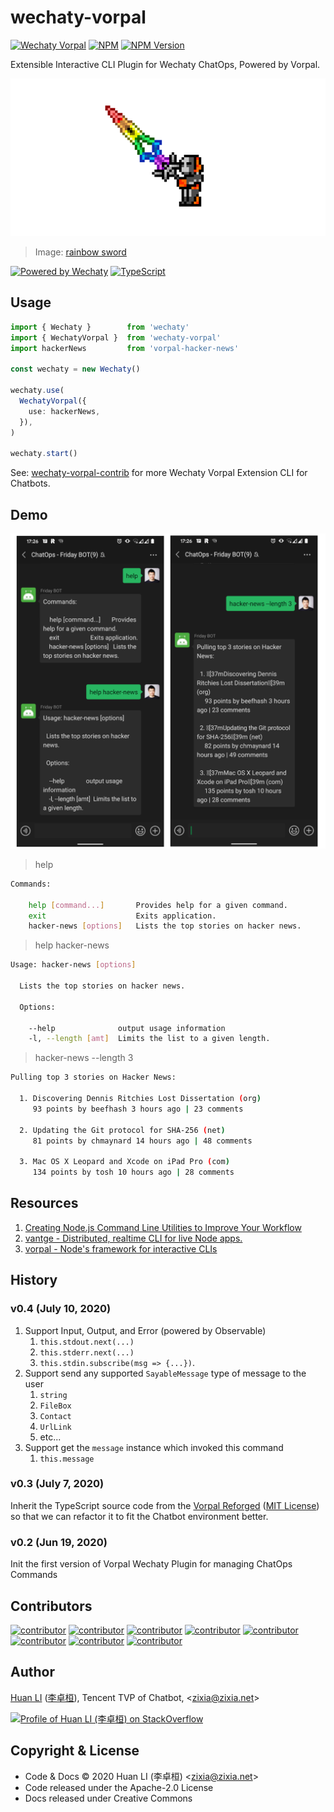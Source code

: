 # wechaty-vorpal

[![Wechaty Vorpal](https://img.shields.io/badge/Wechaty-Vorpal-brightgreen.svg)](https://github.com/wechaty/wechaty-vorpal)
[![NPM](https://github.com/wechaty/wechaty-vorpal/workflows/NPM/badge.svg)](https://github.com/wechaty/wechaty-vorpal/actions?query=workflow%3ANPM)
 [![NPM Version](https://img.shields.io/npm/v/wechaty-vorpal?color=brightgreen)](https://www.npmjs.com/package/wechaty-vorpal)

Extensible Interactive CLI Plugin for Wechaty ChatOps, Powered by Vorpal.

[![Wechaty Vorpal](docs/images/wechaty-vorpal.png)](https://github.com/wechaty/wechaty-vorpal)

> Image: [rainbow sword](http://pixelartmaker.com/art/3008b950f5ab168)

[![Powered by Wechaty](https://img.shields.io/badge/Powered%20By-Wechaty-brightgreen.svg)](https://github.com/Wechaty/wechaty)
[![TypeScript](https://img.shields.io/badge/%3C%2F%3E-TypeScript-blue.svg)](https://www.typescriptlang.org/)

## Usage

```ts
import { Wechaty }        from 'wechaty'
import { WechatyVorpal }  from 'wechaty-vorpal'
import hackerNews         from 'vorpal-hacker-news'

const wechaty = new Wechaty()

wechaty.use(
  WechatyVorpal({
    use: hackerNews,
  }),
)

wechaty.start()
```

See: [wechaty-vorpal-contrib](https://github.com/wechaty/wechaty-vorpal-contrib) for more Wechaty Vorpal Extension CLI for Chatbots.

## Demo

![Wechaty Vorpal Hacker News](docs/images/wechaty-vorpal-hacker-news.png)

> help

```sh
Commands:

    help [command...]       Provides help for a given command.
    exit                    Exits application.
    hacker-news [options]   Lists the top stories on hacker news.
```

> help hacker-news

```sh
Usage: hacker-news [options]

  Lists the top stories on hacker news.

  Options:

    --help              output usage information
    -l, --length [amt]  Limits the list to a given length.
```

> hacker-news --length 3

```sh
Pulling top 3 stories on Hacker News:

  1. Discovering Dennis Ritchies Lost Dissertation (org)
     93 points by beefhash 3 hours ago | 23 comments

  2. Updating the Git protocol for SHA-256 (net)
     81 points by chmaynard 14 hours ago | 48 comments

  3. Mac OS X Leopard and Xcode on iPad Pro (com)
     134 points by tosh 10 hours ago | 28 comments
```

## Resources

1. [Creating Node.js Command Line Utilities to Improve Your Workflow](https://www.telerik.com/blogs/creating-node-js-command-line-utilities-improve-workflow)
1. [vantge - Distributed, realtime CLI for live Node apps.](https://github.com/dthree/vantage)
1. [vorpal - Node's framework for interactive CLIs](https://github.com/dthree/vorpal)

## History

### v0.4 (July 10, 2020)

1. Support Input, Output, and Error (powered by Observable)
    1. `this.stdout.next(...)`
    1. `this.stderr.next(...)`
    1. `this.stdin.subscribe(msg => {...})`.
1. Support send any supported `SayableMessage` type of message to the user
    1. `string`
    1. `FileBox`
    1. `Contact`
    1. `UrlLink`
    1. etc...
1. Support get the `message` instance which invoked this command
    1. `this.message`

### v0.3 (July 7, 2020)

Inherit the TypeScript source code from the [Vorpal Reforged](https://github.com/vorpaljs-reforged/vorpal) ([MIT License](src/vorpal/LICENSE)) so that we can refactor it to fit the Chatbot environment better.

### v0.2 (Jun 19, 2020)

Init the first version of Vorpal Wechaty Plugin for managing ChatOps Commands

## Contributors

[![contributor](https://sourcerer.io/fame/huan/wechaty/wechaty-vorpal/images/0)](https://sourcerer.io/fame/huan/wechaty/wechaty-vorpal/links/0)
[![contributor](https://sourcerer.io/fame/huan/wechaty/wechaty-vorpal/images/1)](https://sourcerer.io/fame/huan/wechaty/wechaty-vorpal/links/1)
[![contributor](https://sourcerer.io/fame/huan/wechaty/wechaty-vorpal/images/2)](https://sourcerer.io/fame/huan/wechaty/wechaty-vorpal/links/2)
[![contributor](https://sourcerer.io/fame/huan/wechaty/wechaty-vorpal/images/3)](https://sourcerer.io/fame/huan/wechaty/wechaty-vorpal/links/3)
[![contributor](https://sourcerer.io/fame/huan/wechaty/wechaty-vorpal/images/4)](https://sourcerer.io/fame/huan/wechaty/wechaty-vorpal/links/4)
[![contributor](https://sourcerer.io/fame/huan/wechaty/wechaty-vorpal/images/5)](https://sourcerer.io/fame/huan/wechaty/wechaty-vorpal/links/5)
[![contributor](https://sourcerer.io/fame/huan/wechaty/wechaty-vorpal/images/6)](https://sourcerer.io/fame/huan/wechaty/wechaty-vorpal/links/6)
[![contributor](https://sourcerer.io/fame/huan/wechaty/wechaty-vorpal/images/7)](https://sourcerer.io/fame/huan/wechaty/wechaty-vorpal/links/7)

## Author

[Huan LI](https://github.com/huan) ([李卓桓](http://linkedin.com/in/zixia)), Tencent TVP of Chatbot, \<zixia@zixia.net\>

[![Profile of Huan LI (李卓桓) on StackOverflow](https://stackexchange.com/users/flair/265499.png)](https://stackexchange.com/users/265499)

## Copyright & License

- Code & Docs © 2020 Huan LI (李卓桓) \<zixia@zixia.net\>
- Code released under the Apache-2.0 License
- Docs released under Creative Commons
